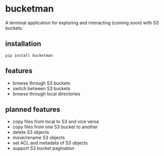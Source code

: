 # bucketman

A terminal application for exploring and interacting (coming soon) with S3 buckets.

## installation

```pip install bucketman```

## features

- browse through S3 buckets
- switch between S3 buckets
- browse through local directories

## planned features

- copy files from local to S3 and vice versa
- copy files from one S3 bucket to another
- delete S3 objects
- move/rename S3 objects
- set ACL and metadata of S3 objects
- support S3 bucket pagination

